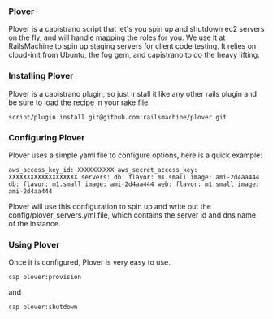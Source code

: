 ### Plover

Plover is a capistrano script that let's you spin up and shutdown ec2 servers on the fly, and will handle mapping the roles for you.  We use it at RailsMachine to spin up staging servers for client code testing.  It relies on cloud-init from Ubuntu, the fog gem, and capistrano to do the heavy lifting.

### Installing Plover

Plover is a capistrano plugin, so just install it like any other rails plugin and be sure to load the recipe in your rake file.

`script/plugin install git@github.com:railsmachine/plover.git`

### Configuring Plover

Plover uses a simple yaml file to configure options, here is a quick example:

`
aws_access_key_id: XXXXXXXXXX
aws_secret_access_key: XXXXXXXXXXXXXXXXXXX
servers:
  db:
    flavor: m1.small
    image: ami-2d4aa444
  db:
    flavor: m1.small
    image: ami-2d4aa444
  web:
    flavor: m1.small
    image: ami-2d4aa444
`

Plover will use this configuration to spin up and write out the config/plover_servers.yml file, which contains the server id and dns name of the instance.

### Using Plover

Once it is configured, Plover is very easy to use.

`cap plover:provision`

and

`cap plover:shutdown`